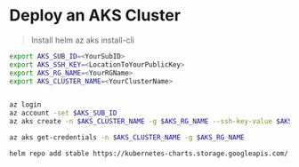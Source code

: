 # Deploy an AKS Cluster

> Install helm
> az aks install-cli

```bash
export AKS_SUB_ID=<YourSubID>
export AKS_SSH_KEY=<LocationToYourPublicKey>
export AKS_RG_NAME=<YourRGName>
export AKS_CLUSTER_NAME=<YourClusterName>


az login
az account -set $AKS_SUB_ID
az aks create -n $AKS_CLUSTER_NAME -g $AKS_RG_NAME --ssh-key-value $AKS_SSH_KEY

az aks get-credentials -n $AKS_CLUSTER_NAME -g $AKS_RG_NAME

helm repo add stable https://kubernetes-charts.storage.googleapis.com/
```
